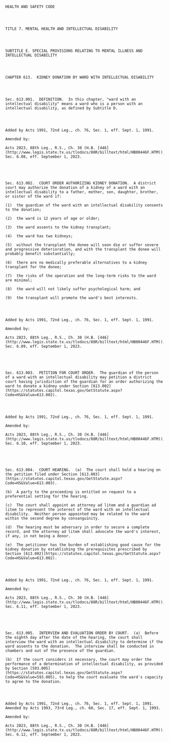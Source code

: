 ﻿
    
    
    	
    					
    
    
    HEALTH AND SAFETY CODE
    
      
    
    
    TITLE 7. MENTAL HEALTH AND INTELLECTUAL DISABILITY
    
      
    
    
    SUBTITLE E. SPECIAL PROVISIONS RELATING TO MENTAL ILLNESS AND INTELLECTUAL DISABILITY
    
      
    
    
    CHAPTER 613.  KIDNEY DONATION BY WARD WITH INTELLECTUAL DISABILITY
    
      
    
    
    Sec. 613.001.  DEFINITION.  In this chapter, "ward with an intellectual disability" means a ward who is a person with an intellectual disability, as defined by Subtitle D.
    
    
    
    
    Added by Acts 1991, 72nd Leg., ch. 76, Sec. 1, eff. Sept. 1, 1991.
    
    Amended by: 
    
    Acts 2023, 88th Leg., R.S., Ch. 30 (H.B. [446](http://www.legis.state.tx.us/tlodocs/88R/billtext/html/HB00446F.HTM)), Sec. 6.08, eff. September 1, 2023.
    
    
    
    
    
    Sec. 613.002.  COURT ORDER AUTHORIZING KIDNEY DONATION.  A district court may authorize the donation of a kidney of a ward with an intellectual disability to a father, mother, son, daughter, brother, or sister of the ward if:
    
    (1)  the guardian of the ward with an intellectual disability consents to the donation;
    
    (2)  the ward is 12 years of age or older;
    
    (3)  the ward assents to the kidney transplant;
    
    (4)  the ward has two kidneys;
    
    (5)  without the transplant the donee will soon die or suffer severe and progressive deterioration, and with the transplant the donee will probably benefit substantially;
    
    (6)  there are no medically preferable alternatives to a kidney transplant for the donee;
    
    (7)  the risks of the operation and the long-term risks to the ward are minimal;
    
    (8)  the ward will not likely suffer psychological harm; and
    
    (9)  the transplant will promote the ward's best interests.
    
    
    
    
    Added by Acts 1991, 72nd Leg., ch. 76, Sec. 1, eff. Sept. 1, 1991.
    
    Amended by: 
    
    Acts 2023, 88th Leg., R.S., Ch. 30 (H.B. [446](http://www.legis.state.tx.us/tlodocs/88R/billtext/html/HB00446F.HTM)), Sec. 6.09, eff. September 1, 2023.
    
    
    
    
    
    Sec. 613.003.  PETITION FOR COURT ORDER.  The guardian of the person of a ward with an intellectual disability may petition a district court having jurisdiction of the guardian for an order authorizing the ward to donate a kidney under Section [613.002](https://statutes.capitol.texas.gov/GetStatute.aspx?Code=HS&Value=613.002).
    
    
    
    
    Added by Acts 1991, 72nd Leg., ch. 76, Sec. 1, eff. Sept. 1, 1991.
    
    Amended by: 
    
    Acts 2023, 88th Leg., R.S., Ch. 30 (H.B. [446](http://www.legis.state.tx.us/tlodocs/88R/billtext/html/HB00446F.HTM)), Sec. 6.10, eff. September 1, 2023.
    
    
    
    
    
    Sec. 613.004.  COURT HEARING.  (a)  The court shall hold a hearing on the petition filed under Section [613.003](https://statutes.capitol.texas.gov/GetStatute.aspx?Code=HS&Value=613.003).
    
    (b)  A party to the proceeding is entitled on request to a preferential setting for the hearing.
    
    (c)  The court shall appoint an attorney ad litem and a guardian ad litem to represent the interest of the ward with an intellectual disability.  Neither person appointed may be related to the ward within the second degree by consanguinity.
    
    (d)  The hearing must be adversary in order to secure a complete record, and the attorney ad litem shall advocate the ward's interest, if any, in not being a donor.
    
    (e)  The petitioner has the burden of establishing good cause for the kidney donation by establishing the prerequisites prescribed by Section [613.002](https://statutes.capitol.texas.gov/GetStatute.aspx?Code=HS&Value=613.002).
    
    
    
    
    Added by Acts 1991, 72nd Leg., ch. 76, Sec. 1, eff. Sept. 1, 1991.
    
    Amended by: 
    
    Acts 2023, 88th Leg., R.S., Ch. 30 (H.B. [446](http://www.legis.state.tx.us/tlodocs/88R/billtext/html/HB00446F.HTM)), Sec. 6.11, eff. September 1, 2023.
    
    
    
    
    
    Sec. 613.005.  INTERVIEW AND EVALUATION ORDER BY COURT.  (a)  Before the eighth day after the date of the hearing, the court shall interview the ward with an intellectual disability to determine if the ward assents to the donation.  The interview shall be conducted in chambers and out of the presence of the guardian.
    
    (b)  If the court considers it necessary, the court may order the performance of a determination of intellectual disability, as provided by Section [593.005](https://statutes.capitol.texas.gov/GetStatute.aspx?Code=HS&Value=593.005), to help the court evaluate the ward's capacity to agree to the donation.
    
    
    
    
    Added by Acts 1991, 72nd Leg., ch. 76, Sec. 1, eff. Sept. 1, 1991.  Amended by Acts 1993, 73rd Leg., ch. 60, Sec. 17, eff. Sept. 1, 1993.
    
    Amended by: 
    
    Acts 2023, 88th Leg., R.S., Ch. 30 (H.B. [446](http://www.legis.state.tx.us/tlodocs/88R/billtext/html/HB00446F.HTM)), Sec. 6.12, eff. September 1, 2023.
    
    
    
    
    				
